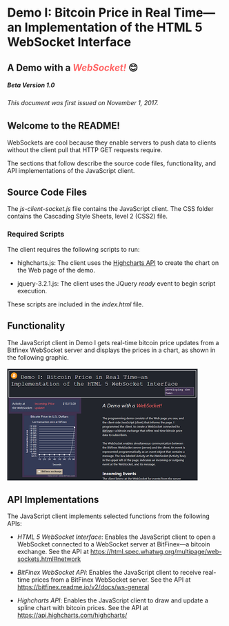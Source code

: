 # Demo I: Bitcoin Price in Real Time—an Implementation of the HTML 5 WebSocket Interface 
## A Demo with a <em font-size="14" style= "color:#ff6666;"><b>WebSocket!</b></em> :blush:
##### Beta Version 1.0
###### This document was first issued on November 1, 2017.
 
## Welcome to the README!
WebSockets are cool because they enable servers to push data to clients
without the client pull that HTTP GET requests require.

The sections that follow describe the source code files, functionality, and API implementations
of the JavaScript client.   

## Source Code Files

The *js-client-socket.js* file contains the JavaScript client.
The CSS folder contains the Cascading Style Sheets, level 2 (CSS2) file.

### Required Scripts
The client requires the following scripts to run:

* highcharts.js: The client uses the  [Highcharts API]('https://www.highcharts.com/') to
    create the chart on the Web page of the demo.

* jquery-3.2.1.js: The client uses the JQuery *ready* event to begin script execution.

These scripts are included in the *index.html* file.

## Functionality

 The JavaScript client in Demo I gets real-time bitcoin price updates from a Bitfinex WebSocket server and 
 displays the prices in a chart, as shown in the following graphic.<br><br>
![Foto of Web page.](images/web-page-price-update-small.png "The Web page with a chart that updates.")

## API Implementations
The JavaScript client implements selected functions from the following APIs:

  * *HTML 5 WebSocket Interface*: Enables the JavaScript client to open a WebSocket connected to a WebSocket
        server at BitFinex&mdash;a bitcoin exchange. See the API at
        https://html.spec.whatwg.org/multipage/web-sockets.html#network
        
  * *BitFinex WebSocket API*: Enables the JavaScript client to receive real-time prices from a
     BitFinex WebSocket server. See the API at https://bitfinex.readme.io/v2/docs/ws-general
         
  * *Highcharts API*: Enables the JavaScript client to draw and update a spline chart with bitcoin prices. 
         See the API at https://api.highcharts.com/highcharts/


